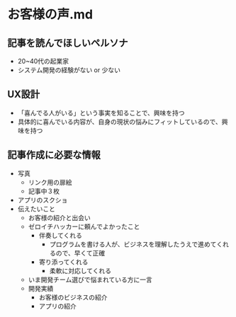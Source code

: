 # お客様の声.md
## 記事を読んでほしいペルソナ
- 20~40代の起業家
- システム開発の経験がない or 少ない

## UX設計
- 「喜んでる人がいる」という事実を知ることで、興味を持つ
- 具体的に喜んでいる内容が、自身の現状の悩みにフィットしているので、興味を持つ

## 記事作成に必要な情報
- 写真
  - リンク用の扉絵
  - 記事中３枚
- アプリのスクショ
- 伝えたいこと
  - お客様の紹介と出会い
  - ゼロイチハッカーに頼んでよかったこと
    - 伴奏してくれる
      - プログラムを書ける人が、ビジネスを理解したうえで進めてくれるので、早くて正確
    - 寄り添ってくれる
      - 柔軟に対応してくれる
  - いま開発チーム選びで悩まれている方に一言
  - 開発実績
    - お客様のビジネスの紹介
    - アプリの紹介


